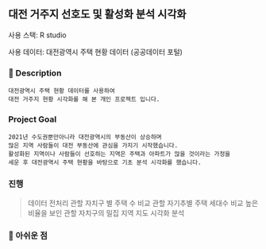 ## 대전 거주지 선호도 및 활성화 분석 시각화

사용 스택: R studio

사용 데이터: 대전광역시 주택 현황 데이터 (공공데이터 포털)

### 📝 Description
```
대전광역시 주택 현황 데이터를 사용하여 
대전 거주지 현황 시각화를 해 본 개인 프로젝트 입니다.
```
### Project Goal
```
2021년 수도권뿐만아니라 대전광역시의 부동산이 상승하며 
많은 지역 사람들이 대전 부동산에 관심을 가지기 시작했습니다. 
활성화된 지역이나 사람들이 선호하는 지역은 주택과 아파트가 많을 것이라는 가정을 
세운 후 대전광역시 주택 현황을 바탕으로 기초 분석 시각화를 했습니다. 
```
### 진행 
> 데이터 전처리
> 관할 자치구 별 주택 수 비교
> 관할 자기추별 주택 세대수 비교
> 높은 비율을 보인 관할 자치구의 밀집 지역 지도 시각화 분석

### 👀 아쉬운 점

